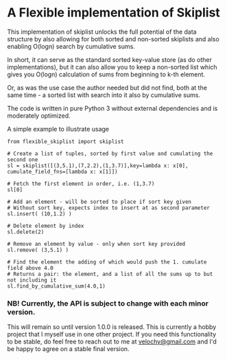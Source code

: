 # A Flexible implementation of Skiplist

This implementation of skiplist unlocks the full potential of the data structure by also allowing for both sorted and non-sorted skiplists and also enabling O(logn) search by cumulative sums.

In short, it can serve as the standard sorted key-value store (as do other implementations), but it can also allow you to keep a non-sorted list which gives you O(logn) calculation of sums from beginning to k-th element. 

Or, as was the use case the author needed but did not find, both at the same time - a sorted list with search into it also by cumulative sums.

The code is written in pure Python 3 without external dependencies and is moderately optimized. 

A simple example to illustrate usage
```
from flexible_skiplist import skiplist

# Create a list of tuples, sorted by first value and cumulating the second one
sl = skiplist([(3,5.1),(7,2.2),(1,3.7)],key=lambda x: x[0], cumulate_field_fns=[lambda x: x[1]])

# Fetch the first element in order, i.e. (1,3.7)
sl[0] 

# Add an element - will be sorted to place if sort key given
# Without sort key, expects index to insert at as second parameter
sl.insert( (10,1.2) ) 

# Delete element by index
sl.delete(2) 

# Remove an element by value - only when sort key provided
sl.remove( (3,5.1) ) 

# Find the element the adding of which would push the 1. cumulate field above 4.0
# Returns a pair: the element, and a list of all the sums up to but not including it
sl.find_by_cumulative_sum(4.0,1) 
```

### NB! Currently, the API is subject to change with each minor version.
This will remain so until version 1.0.0 is released. This is currently a hobby project that I myself use in one other project. 
If you need this functionality to be stable, do feel free to reach out to me at velochy@gmail.com and I'd be happy to agree on a stable final version. 